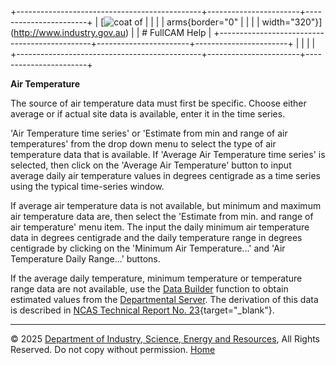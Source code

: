 +----------------------------------------------+-----------------------+-----------------------+
| [![coat of                                   |                       | [](index.htm)         |
| arms](imgs/DISER-inline_Mono.png){border="0" |                       |                       |
| width="320"}](http://www.industry.gov.au)    |                       | # FullCAM Help        |
+----------------------------------------------+-----------------------+-----------------------+
|                                              |                       |                       |
+----------------------------------------------+-----------------------+-----------------------+

**Air Temperature**

The source of air temperature data must first be specific. Choose either
average or if actual site data is available, enter it in the time
series.

'Air Temperature time series' or 'Estimate from min and range of air
temperatures' from the drop down menu to select the type of air
temperature data that is available. If 'Average Air Temperature time
series' is selected, then click on the 'Average Air Temperature' button
to input average daily air temperature values in degrees centigrade as a
time series using the typical time-series window.

If average air temperature data is not available, but minimum and
maximum air temperature data are, then select the 'Estimate from min.
and range of air temperature' menu item. The input the daily minimum air
temperature data in degrees centigrade and the daily temperature range
in degrees centigrade by clicking on the 'Minimum Air Temperature\...'
and 'Air Temperature Daily Range\...' buttons.

If the average daily temperature, minimum temperature or temperature
range data are not available, use the [Data
Builder](132_Data%20Builder.htm) function to obtain estimated values
from the [Departmental Server](219_Departmental%20Server.htm). The
derivation of this data is described in [NCAS Technical Report No.
23](reps/TR23%20Developing%20a%20National%20Forest%20Productivity%20Model.pdf){target="_blank"}.

------------------------------------------------------------------------

© 2025 [Department of Industry, Science, Energy and
Resources](http://www.industry.gov.au "Department of Industry, Science, Energy and Resources"),
All Rights Reserved. Do not copy without permission.
[Home](index.htm "help index")
